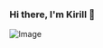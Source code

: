 ### Hi there, I'm Kirill 👋
![Image](https://github.com/user-attachments/assets/38ad72c8-f30d-4be1-bcce-ef2860e6938e)
